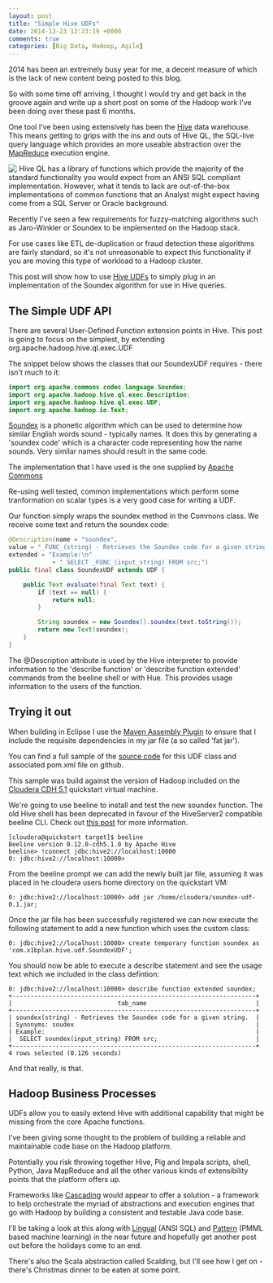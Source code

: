 ```yaml
---
layout: post
title: "Simple Hive UDFs"
date: 2014-12-23 12:23:19 +0000
comments: true
categories: [Big Data, Hadoop, Agile]
---
```

2014 has been an extremely busy year for me, a decent measure of which is the lack of new content being posted to this blog.

So with some time off arriving, I thought I would try and get back in the groove again and write up a short post on some of the Hadoop work I've been doing over these past 6 months.

One tool I've been using extensively has been the [Hive](https://hive.apache.org) data warehouse. This means getting to grips with the ins and outs of Hive QL, the SQL-live query language which provides an more useable abstraction over the [MapReduce](http://en.wikipedia.org/wiki/MapReduce) execution engine.

<img style="float: left; margin-right: 5px" src="https://dl.dropboxusercontent.com/u/47685018/Blog/2014/12-22/hive.jpg">

Hive QL has a library of functions which provide the majority of the standard functionality you would expect from an ANSI SQL compliant implementation. However, what it tends to lack are out-of-the-box implementations of common functions that an Analyst might expect having come from a SQL Server or Oracle background.

Recently I've seen a few requirements for fuzzy-matching algorithms such as Jaro-Winkler or Soundex to be implemented on the Hadoop stack.

For use cases like ETL de-duplication or fraud detection these algorithms are fairly standard, so it's not unreasonable to expect this functionality if you are moving this type of workload to a Hadoop cluster.

This post will show how to use [Hive UDFs](https://cwiki.apache.org/confluence/display/Hive/HivePlugins) to simply plug in an implementation of the Soundex algorithm for use in Hive queries.
<!--more-->
The Simple UDF API
-----------------
There are several User-Defined Function extension points in Hive. This post is going to focus on the simplest, by extending org.apache.hadoop.hive.ql.exec.UDF

The snippet below shows the classes that our SoundexUDF requires - there isn't much to it:

```java
import org.apache.commons.codec.language.Soundex;
import org.apache.hadoop.hive.ql.exec.Description;
import org.apache.hadoop.hive.ql.exec.UDF;
import org.apache.hadoop.io.Text;
```

[Soundex](http://en.wikipedia.org/wiki/Soundex) is a phonetic algorithm which can be used to determine how similar English words sound - typically names. It does this by generating a 'soundex code' which is a character code representing how the name sounds. Very similar names should result in the same code.

The implementation that I have used is the one supplied by [Apache Commons](http://commons.apache.org/proper/commons-codec/apidocs/org/apache/commons/codec/language/Soundex.html)

Re-using well tested,  common implementations which perform some tranformation on scalar types is a very good case for writing a UDF.

Our function simply wraps the soundex method in the Commons class. We receive some text and return the soundex code:

```java
@Description(name = "soundex",
value = "_FUNC_(string) - Retrieves the Soundex code for a given string.",
extended = "Example:\n"
            + " SELECT _FUNC_(input_string) FROM src;")
public final class SoundexUDF extends UDF {

    public Text evaluate(final Text text) {
        if (text == null) {
            return null;
        }

        String soundex = new Soundex().soundex(text.toString());
        return new Text(soundex);
    }
}
```

The @Description attribute is used by the Hive interpreter to provide information to the 'describe function' or 'describe function extended' commands from the beeline shell or with Hue. This provides usage information to the users of the function.

Trying it out
-----------

When building in Eclipse I use the [Maven Assembly Plugin](http://maven.apache.org/plugins/maven-assembly-plugin/) to ensure that I include the requisite dependencies in my jar file (a so called 'fat jar').

You can find a full sample of the [source code](https://github.com/tswann/x1bplan-soudexudf) for this UDF class and associated pom.xml file on github.

This sample was build against the version of Hadoop included on the [Cloudera CDH 5.1](http://www.cloudera.com/content/cloudera/en/downloads/quickstart_vms/cdh-5-2-x.html) quickstart virtual machine.

We're going to use beeline to install and test the new soundex function. The old Hive shell has been deprecated in favour of the HiveServer2 compatible beeline CLI. Check out [this post](http://blog.cloudera.com/blog/2014/02/migrating-from-hive-cli-to-beeline-a-primer/) for more information.

```
[cloudera@quickstart target]$ beeline
Beeline version 0.12.0-cdh5.1.0 by Apache Hive
beeline> !connect jdbc:hive2://localhost:10000
0: jdbc:hive2://localhost:10000>
```

From the beeline prompt we can add the newly built jar file, assuming it was placed in he cloudera users home directory on the quickstart VM:

```
0: jdbc:hive2://localhost:10000> add jar /home/cloudera/soundex-udf-0.1.jar;
```

Once the jar file has been successfully registered we can now execute the following statement to add a new function which uses the custom class:

```
0: jdbc:hive2://localhost:10000> create temporary function soundex as 'com.x1bplan.hive.udf.SoundexUDF';
```
You should now be able to execute a describe statement and see the usage text which we included in the class defintion:

```
0: jdbc:hive2://localhost:10000> describe function extended soundex;
+-------------------------------------------------------------------+
|                             tab_name                              |
+-------------------------------------------------------------------+
| soundex(string) - Retrieves the Soundex code for a given string.  |
| Synonyms: soudex                                                  |
| Example:                                                          |
|  SELECT soundex(input_string) FROM src;                           |
+-------------------------------------------------------------------+
4 rows selected (0.126 seconds)
```
And that really, is that.

Hadoop Business Processes
-----------------------

UDFs allow you to easily extend Hive with additional capability that might be missing from the core Apache functions.

I've been giving some thought to the problem of building a reliable and maintainable code base on the Hadoop platform.

Potentially you risk throwing together Hive, Pig and Impala scripts, shell, Python, Java MapReduce and all the other various kinds of extensibility points that the platform offers up.

Frameworks like [Cascading](http://www.cascading.org) would appear to offer a solution - a framework to help orchestrate the myriad of abstractions and execution engines that go with Hadoop by building a consistent and testable Java code base.

I'll be taking a look at this along with [Lingual](http://www.cascading.org/projects/lingual/) (ANSI SQL) and [Pattern](http://www.cascading.org/projects/pattern/) (PMML based machine learning) in the near future and hopefully get another post out before the holidays come to an end.

There's also the Scala abstraction called Scalding, but I'll see how I get on - there's Christmas dinner to be eaten at some point.

